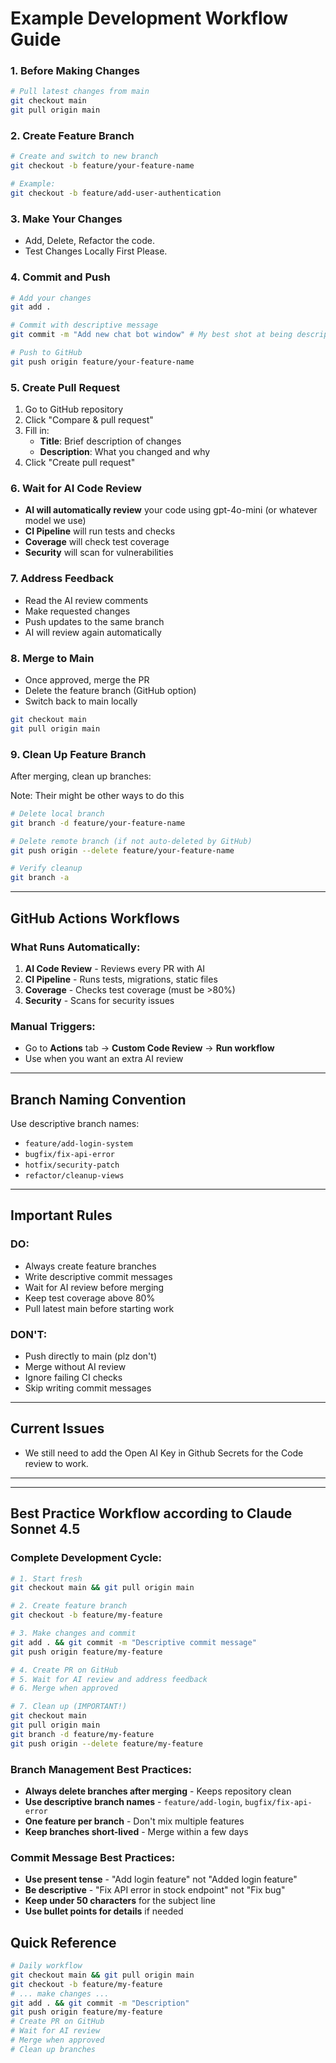 # Example Development Workflow Guide

### 1. Before Making Changes
```bash
# Pull latest changes from main
git checkout main
git pull origin main
```

### 2. Create Feature Branch
```bash
# Create and switch to new branch
git checkout -b feature/your-feature-name

# Example:
git checkout -b feature/add-user-authentication
```

### 3. Make Your Changes
- Add, Delete, Refactor the code.
- Test Changes Locally First Please. 

### 4. Commit and Push
```bash
# Add your changes
git add .

# Commit with descriptive message
git commit -m "Add new chat bot window" # My best shot at being descriptive plz give feeback -ED

# Push to GitHub
git push origin feature/your-feature-name
```

### 5. Create Pull Request
1. Go to GitHub repository
2. Click "Compare & pull request"
3. Fill in:
   - **Title**: Brief description of changes
   - **Description**: What you changed and why
4. Click "Create pull request"

### 6. Wait for AI Code Review
- **AI will automatically review** your code using gpt-4o-mini (or whatever model we use)
- **CI Pipeline** will run tests and checks
- **Coverage** will check test coverage
- **Security** will scan for vulnerabilities

### 7. Address Feedback
- Read the AI review comments
- Make requested changes
- Push updates to the same branch
- AI will review again automatically

### 8. Merge to Main
- Once approved, merge the PR
- Delete the feature branch (GitHub option)
- Switch back to main locally

```bash
git checkout main
git pull origin main
```

### 9. Clean Up Feature Branch
After merging, clean up branches:

Note: Their might be other ways to do this

```bash
# Delete local branch
git branch -d feature/your-feature-name

# Delete remote branch (if not auto-deleted by GitHub)
git push origin --delete feature/your-feature-name

# Verify cleanup
git branch -a
```

---

## GitHub Actions Workflows

### What Runs Automatically:
1. **AI Code Review** - Reviews every PR with AI
2. **CI Pipeline** - Runs tests, migrations, static files
3. **Coverage** - Checks test coverage (must be >80%)
4. **Security** - Scans for security issues

### Manual Triggers:
- Go to **Actions** tab → **Custom Code Review** → **Run workflow**
- Use when you want an extra AI review

---

## Branch Naming Convention

Use descriptive branch names:
- `feature/add-login-system`
- `bugfix/fix-api-error`
- `hotfix/security-patch`
- `refactor/cleanup-views`

---

## Important Rules

### DO:
- Always create feature branches
- Write descriptive commit messages
- Wait for AI review before merging
- Keep test coverage above 80%
- Pull latest main before starting work

### DON'T:
- Push directly to main (plz don't)
- Merge without AI review
- Ignore failing CI checks
- Skip writing commit messages

---

## Current Issues 

- We still need to add the Open AI Key in Github Secrets for the Code review to work.

---

---

## Best Practice Workflow according to Claude Sonnet 4.5

### Complete Development Cycle:
```bash
# 1. Start fresh
git checkout main && git pull origin main

# 2. Create feature branch
git checkout -b feature/my-feature

# 3. Make changes and commit
git add . && git commit -m "Descriptive commit message"
git push origin feature/my-feature

# 4. Create PR on GitHub
# 5. Wait for AI review and address feedback
# 6. Merge when approved

# 7. Clean up (IMPORTANT!)
git checkout main
git pull origin main
git branch -d feature/my-feature
git push origin --delete feature/my-feature
```

### Branch Management Best Practices:
- **Always delete branches after merging** - Keeps repository clean
- **Use descriptive branch names** - `feature/add-login`, `bugfix/fix-api-error`
- **One feature per branch** - Don't mix multiple features
- **Keep branches short-lived** - Merge within a few days

### Commit Message Best Practices:
- **Use present tense** - "Add login feature" not "Added login feature"
- **Be descriptive** - "Fix API error in stock endpoint" not "Fix bug"
- **Keep under 50 characters** for the subject line
- **Use bullet points for details** if needed

## Quick Reference

```bash
# Daily workflow
git checkout main && git pull origin main
git checkout -b feature/my-feature
# ... make changes ...
git add . && git commit -m "Description"
git push origin feature/my-feature
# Create PR on GitHub
# Wait for AI review
# Merge when approved
# Clean up branches
```
